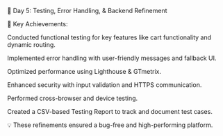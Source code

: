 📅 Day 5: Testing, Error Handling, & Backend Refinement

🔹 Key Achievements:

Conducted functional testing for key features like cart functionality and dynamic routing.

Implemented error handling with user-friendly messages and fallback UI.

Optimized performance using Lighthouse & GTmetrix.

Enhanced security with input validation and HTTPS communication.

Performed cross-browser and device testing.

Created a CSV-based Testing Report to track and document test cases.

💡 These refinements ensured a bug-free and high-performing platform.
